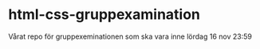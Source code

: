 # html-css-gruppexamination

Vårat repo för gruppexeminationen som ska vara inne lördag 16 nov 23:59
